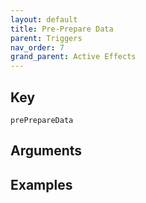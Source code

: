 ```yaml
---
layout: default
title: Pre-Prepare Data
parent: Triggers
nav_order: 7
grand_parent: Active Effects
---
```

## Key

`prePrepareData`

## Arguments 

## Examples

